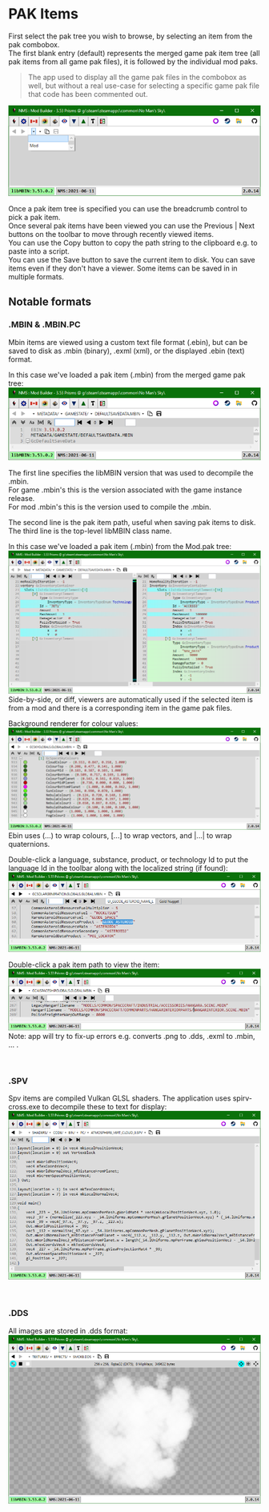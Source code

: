 # PAK Items
First select the pak tree you wish to browse, by selecting an item from the pak combobox.</br>
The first blank entry (default) represents the merged game pak item tree (all pak items from all game pak files), it is followed by the individual mod paks.

> The app used to display all the game pak files in the combobox as well,
> but without a real use-case for selecting a specific game pak file that code has been commented out.

![](Tab_PakItems1.png)

Once a pak item tree is specified you can use the breadcrumb control to pick a pak item.</br>
Once several pak items have been viewed you can use the Previous | Next buttons on the toolbar to move through recently viewed items.</br>
You can use the Copy button to copy the path string to the clipboard e.g. to paste into a script.</br>
You can use the Save button to save the current item to disk.  You can save items even if they don't have a viewer.
Some items can be saved in in multiple formats.

## Notable formats
### .MBIN & .MBIN.PC
Mbin items are viewed using a custom text file format (.ebin), but can be saved to disk as .mbin (binary), .exml (xml), or the displayed .ebin (text) format.

In this case we've loaded a pak item (.mbin) from the merged game pak tree:
![](Tab_PakItems2.png)

The first line specifies the libMBIN version that was used to decompile the .mbin.</br>
For game .mbin's this is the version associated with the game instance release.</br>
For mod .mbin's this is the version used to compile the .mbin.

The second line is the pak item path, useful when saving pak items to disk.</br>
The third line is the top-level libMBIN class name.

In this case we've loaded a pak item (.mbin) from the Mod.pak tree:
![](Tab_PakItems3.png)
Side-by-side, or diff, viewers are automatically used if the selected item is from a mod and there is a corresponding item in the game pak files.

Background renderer for colour values:
![](Tab_PakItems4.png)
Ebin uses (...) to wrap colours, [...] to wrap vectors, and |...| to wrap quaternions.

Double-click a language, substance, product, or technology Id to put the language Id in the toolbar along with the localized string (if found):
![](Tab_PakItems5.png)

Double-click a pak item path to view the item:
![](Tab_PakItems6.png)</br>
Note: app will try to fix-up errors e.g. converts .png to .dds, .exml to .mbin, ... .

</br>

### .SPV
Spv items are compiled Vulkan GLSL shaders.  The application uses spirv-cross.exe to decompile these to text for display:
![](Tab_PakItems7.png)

</br>

### .DDS
All images are stored in .dds format:
![](Tab_PakItems8.png)

</br>

